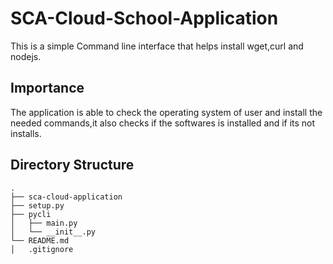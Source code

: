 # SCA-Cloud-School-Application
This is a simple Command line interface that helps install wget,curl and nodejs.

## Importance
The application is able to check the operating system of user and install the needed commands,it also checks if the softwares is installed and if its not installs.


## Directory Structure
    .
    ├── sca-cloud-application
    ├── setup.py             
    ├── pycli                  
    │   ├── main.py                
    │   └── __init__.py            
    └── README.md 
    │   .gitignore
